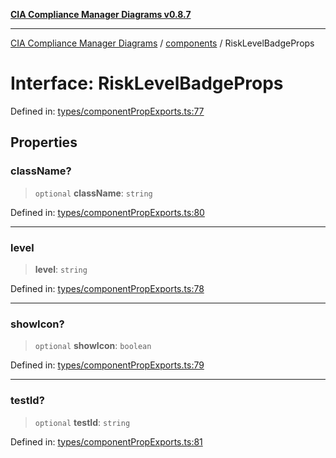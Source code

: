 [**CIA Compliance Manager Diagrams v0.8.7**](../../README.md)

***

[CIA Compliance Manager Diagrams](../../modules.md) / [components](../README.md) / RiskLevelBadgeProps

# Interface: RiskLevelBadgeProps

Defined in: [types/componentPropExports.ts:77](https://github.com/Hack23/cia-compliance-manager/blob/c1b03266cad85c2f58531e3fd0aea147fa649ae0/src/types/componentPropExports.ts#L77)

## Properties

### className?

> `optional` **className**: `string`

Defined in: [types/componentPropExports.ts:80](https://github.com/Hack23/cia-compliance-manager/blob/c1b03266cad85c2f58531e3fd0aea147fa649ae0/src/types/componentPropExports.ts#L80)

***

### level

> **level**: `string`

Defined in: [types/componentPropExports.ts:78](https://github.com/Hack23/cia-compliance-manager/blob/c1b03266cad85c2f58531e3fd0aea147fa649ae0/src/types/componentPropExports.ts#L78)

***

### showIcon?

> `optional` **showIcon**: `boolean`

Defined in: [types/componentPropExports.ts:79](https://github.com/Hack23/cia-compliance-manager/blob/c1b03266cad85c2f58531e3fd0aea147fa649ae0/src/types/componentPropExports.ts#L79)

***

### testId?

> `optional` **testId**: `string`

Defined in: [types/componentPropExports.ts:81](https://github.com/Hack23/cia-compliance-manager/blob/c1b03266cad85c2f58531e3fd0aea147fa649ae0/src/types/componentPropExports.ts#L81)
